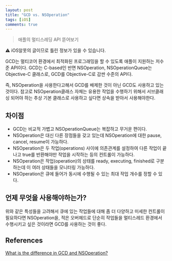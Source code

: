 ```yaml
---
layout: post
title: "GCD vs. NSOperation"
tags: [iOS]
comments: true
---
```


> 애플의 멀티스레딩 API 뜯어보기  

⚠ iOS알못의 글이므로 틀린 정보가 있을 수 있습니다.  

GCD는 멀티코어 환경에서 최적화된 프로그래밍을 할 수 있도록 애플이 지원하는 저수준 API이다. GCD는 C-based인 반면 NSOperation, NSOperationQueue는 Objective-C 클래스로, GCD를 Objective-C로 감싼 수준의 API다.

즉, NSOperation을 사용한다고해서 GCD를 배제한 것이 아닌 GCD도 사용하고 있는 것이다. 참고로 NSOperation클래스 자체는 유용한 작업을 수행하기 위해서 서브클래싱 되어야 하는 추상 기본 클래스로 사용하고 싶다면 상속을 받아서 사용해야한다.

## 차이점

- GCD는 비교적 가볍고 NSOperationQueue는 복잡하고 무거운 편이다.
- NSOperation은 대신 다른 장점들을 갖고 있는데 NSOperation에 대한 pause, cancel, resume이 가능하다.
- NSOperation은 두 작업(operations) 사이에 의존관계를 설정하여 다른 작업이 끝나고 true를 반환해야만 작업을 시작하는 등의 컨트롤이 가능하다.
- NSOperation은 작업(operation)의 상태를 ready, executing, finished로 구분하는데 이 여러 상태들을 모니터링 가능하다.
- NSOperation은 큐에 들어가 동시에 수행될 수 있는 최대 작업 개수를 정할 수 있다.

## 언제 무엇을 사용해야하는가?

위와 같은 특성들을 고려해서 큐에 있는 작업들에 대해 좀 더 다양하고 미세한 컨트롤이 필요하다면 NSOperation을, 적은 오버헤드로 단순히 작업들을 멀티스레드 환경에서 수행시키고 싶은 것이라면 GCD를 사용하는 것이 좋다.

## References

[What is the difference in GCD and NSOperation?](https://www.quora.com/What-is-the-difference-in-GCD-and-NSOperation)
